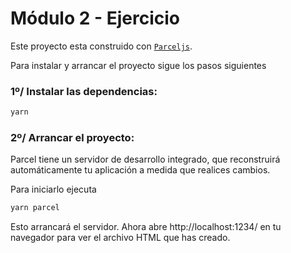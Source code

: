 # Módulo 2 - Ejercicio

Este proyecto esta construido con [`Parceljs`](https://parceljs.org/getting-started/webapp/).

Para instalar y arrancar el proyecto sigue los pasos siguientes

### 1º/ Instalar las dependencias:

```sh
yarn
```

### 2º/ Arrancar el proyecto:

Parcel tiene un servidor de desarrollo integrado, que reconstruirá automáticamente tu aplicación a medida que realices cambios.

Para iniciarlo ejecuta

```sh
yarn parcel
```

Esto arrancará el servidor. Ahora abre http://localhost:1234/ en tu navegador para ver el archivo HTML que has creado.
